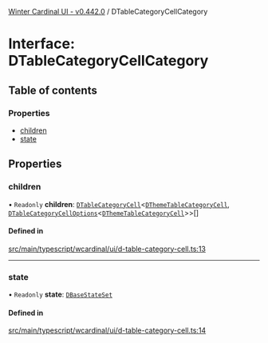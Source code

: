 [Winter Cardinal UI - v0.442.0](../index.md) / DTableCategoryCellCategory

# Interface: DTableCategoryCellCategory

## Table of contents

### Properties

- [children](DTableCategoryCellCategory.md#children)
- [state](DTableCategoryCellCategory.md#state)

## Properties

### children

• `Readonly` **children**: [`DTableCategoryCell`](../classes/DTableCategoryCell.md)\<[`DThemeTableCategoryCell`](DThemeTableCategoryCell.md), [`DTableCategoryCellOptions`](DTableCategoryCellOptions.md)\<[`DThemeTableCategoryCell`](DThemeTableCategoryCell.md)\>\>[]

#### Defined in

[src/main/typescript/wcardinal/ui/d-table-category-cell.ts:13](https://github.com/winter-cardinal/winter-cardinal-ui/blob/v0.442.0/src/main/typescript/wcardinal/ui/d-table-category-cell.ts#L13)

___

### state

• `Readonly` **state**: [`DBaseStateSet`](DBaseStateSet.md)

#### Defined in

[src/main/typescript/wcardinal/ui/d-table-category-cell.ts:14](https://github.com/winter-cardinal/winter-cardinal-ui/blob/v0.442.0/src/main/typescript/wcardinal/ui/d-table-category-cell.ts#L14)
